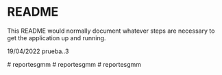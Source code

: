 # README

This README would normally document whatever steps are necessary to get the
application up and running.

19/04/2022 prueba..3

#   r e p o r t e s g m m  
 #   r e p o r t e s g m m  
 #   r e p o r t e s g m m  
 